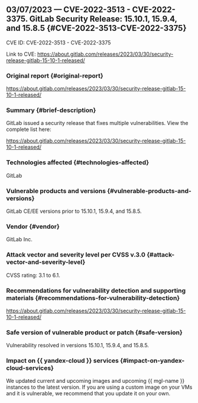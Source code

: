 ## 03/07/2023 — CVE-2022-3513 - CVE-2022-3375. GitLab Security Release: 15.10.1, 15.9.4, and 15.8.5 {#CVE-2022-3513-CVE-2022-3375}

CVE ID: CVE-2022-3513 - CVE-2022-3375

Link to CVE: <https://about.gitlab.com/releases/2023/03/30/security-release-gitlab-15-10-1-released/>

### Original report {#original-report}

<https://about.gitlab.com/releases/2023/03/30/security-release-gitlab-15-10-1-released/>

### Summary {#brief-description}

GitLab issued a security release that fixes multiple vulnerabilities. View the complete list here:

<https://about.gitlab.com/releases/2023/03/30/security-release-gitlab-15-10-1-released/>

### Technologies affected {#technologies-affected}

GitLab

### Vulnerable products and versions {#vulnerable-products-and-versions}

GitLab CE/EE versions prior to 15.10.1, 15.9.4, and 15.8.5.

### Vendor {#vendor}

GitLab Inc.

### Attack vector and severity level per CVSS v.3.0 {#attack-vector-and-severity-level}

CVSS rating: 3.1 to 6.1.

### Recommendations for vulnerability detection and supporting materials {#recommendations-for-vulnerability-detection}

<https://about.gitlab.com/releases/2023/03/30/security-release-gitlab-15-10-1-released/>

### Safe version of vulnerable product or patch {#safe-version}

Vulnerability resolved in versions 15.10.1, 15.9.4, and 15.8.5.

### Impact on {{ yandex-cloud }} services {#impact-on-yandex-cloud-services}

We updated current and upcoming images and upcoming {{ mgl-name }} instances to the latest version. If you are using a custom image on your VMs and it is vulnerable, we recommend that you update it on your own.
